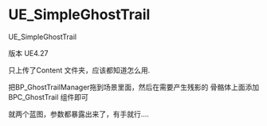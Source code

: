 # UE_SimpleGhostTrail
UE_SimpleGhostTrail

版本 UE4.27

只上传了Content 文件夹，应该都知道怎么用.

把BP_GhostTrailManager拖到场景里面，然后在需要产生残影的 骨骼体上面添加BPC_GhostTrail 组件即可

就两个蓝图，参数都暴露出来了，有手就行....
